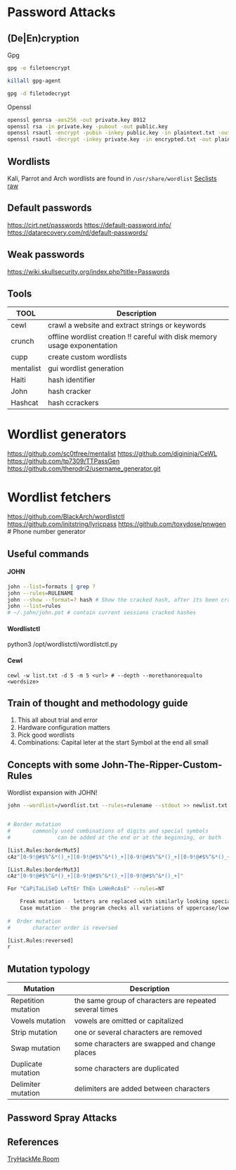 # Password Attacks

## (De|En)cryption
Gpg
```bash
gpg -e filetoencrypt

killall gpg-agent

gpg -d filetodecrypt
```
Openssl
```bash
openssl genrsa -aes256 -out private.key 8912
openssl rsa -in private.key -pubout -out public.key
openssl rsautl -encrypt -pubin -inkey public.key -in plaintext.txt -out encrypted.txt
openssl rsautl -decrypt -inkey private.key -in encrypted.txt -out plaintext.txt
```
## Wordlists
Kali, Parrot and Arch wordlists are found  in `/usr/share/wordlist`
[Seclists](https://github.com/danielmiessler/SecLists)
[raw](https://inventory.raw.pm/tools.html#title-tools-cracking)

## Default passwords ##
https://cirt.net/passwords
https://default-password.info/
https://datarecovery.com/rd/default-passwords/

## Weak passwords ##
https://wiki.skullsecurity.org/index.php?title=Passwords 

## Tools ##
TOOL | Description
--- | ---
cewl | crawl a website and extract strings or keywords
crunch | offline wordlist creation !! careful with disk memory usage exponentation
cupp | create custom wordlists
mentalist | gui wordlist generation
Haiti | hash identifier
John | hash cracker
Hashcat | hash ccrackers

# Wordlist generators
https://github.com/sc0tfree/mentalist
https://github.com/digininja/CeWL
https://github.com/tp7309/TTPassGen
https://github.com/therodri2/username_generator.git

# Wordlist fetchers
https://github.com/BlackArch/wordlistctl
https://github.com/initstring/lyricpass 
https://github.com/toxydose/pnwgen # Phone number generator

## Useful commands ##

#### JOHN
```bash
john --list=formats | grep ?
john --rules=RULENAME
john --show --format=? hash # Show the cracked hash, after its been cracked
john --list=rules
# ~/.john/john.pot # contain current sessions cracked hashes
```

#### Wordlistctl
python3 /opt/wordlistctl/wordlistctl.py

#### Cewl
```
cewl -w list.txt -d 5 -m 5 <url> # --depth --morethanorequalto <wordsize>
```

## Train of thought and methodology guide
1. This all about trial and error
1. Hardware configuration matters
2. Pick good wordlists
3.  Combinations:
        Capital leter at the start
        Symbol at the end
        all small

## Concepts with some John-The-Ripper-Custom-Rules
Wordlist expansion with JOHN!
```bash
john --wordlist=/wordlist.txt --rules=rulename --stdout >> newlist.txt


# Border mutation 
#       commonly used combinations of digits and special symbols 
#               can be added at the end or at the beginning, or both

[List.Rules:borderMut5]
cAz"[0-9!@#$%^&*()_+][0-9!@#$%^&*()_+][0-9!@#$%^&*()_+][0-9!@#$%^&*()_+][0-9!@#$%^&*()_+]"

[List.Rules:borderMut3]
cAz"[0-9!@#$%^&*()_+][0-9!@#$%^&*()_+][0-9!@#$%^&*()_+]"

For "CaPiTaLiSeD LeTtEr ThEn LoWeRcAsE" --rules=NT

    Freak mutation - letters are replaced with similarly looking special symbols
    Case mutation - the program checks all variations of uppercase/lowercase letters for any character
   
#  Order mutation
#       character order is reversed

[List.Rules:reversed]
r
```

##  Mutation typology
Mutation | Description
--- | ---
Repetition mutation | the same group of characters are repeated several times
Vowels mutation | vowels are omitted or capitalized
Strip mutation | one or several characters are removed
Swap mutation |  some characters are swapped and change places
Duplicate mutation | some characters are duplicated
Delimiter mutation | delimiters are added between characters

## Password Spray Attacks

## References

[TryHackMe Room](https://tryhackme.com/room/passwordattacks)